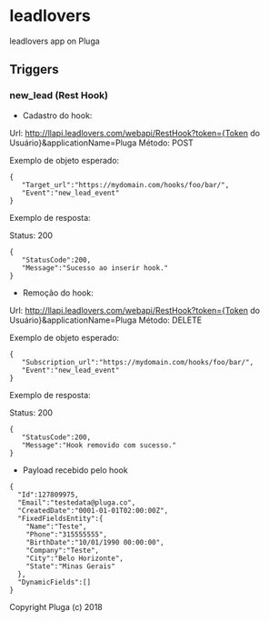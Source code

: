 # leadlovers
leadlovers app on Pluga

## Triggers

### new_lead (Rest Hook)

* Cadastro do hook:

Url:  http://llapi.leadlovers.com/webapi/RestHook?token={Token do Usuário}&applicationName=Pluga
Método: POST

Exemplo de objeto esperado:

```
{  
   "Target_url":"https://mydomain.com/hooks/foo/bar/",
   "Event":"new_lead_event"
}
```

Exemplo de resposta:

Status: 200

```
{  
   "StatusCode":200,
   "Message":"Sucesso ao inserir hook."
}
```

* Remoção do hook:

Url:  http://llapi.leadlovers.com/webapi/RestHook?token={Token do Usuário}&applicationName=Pluga
Método: DELETE

Exemplo de objeto esperado:

```
{  
   "Subscription_url":"https://mydomain.com/hooks/foo/bar/",
   "Event":"new_lead_event"
}
```

Exemplo de resposta:

Status: 200

```
{  
   "StatusCode":200,
   "Message":"Hook removido com sucesso."
} 
```

* Payload recebido pelo hook

```
{
  "Id":127809975,
  "Email":"testedata@pluga.co",
  "CreatedDate":"0001-01-01T02:00:00Z",
  "FixedFieldsEntity":{
    "Name":"Teste",
    "Phone":"315555555",
    "BirthDate":"10/01/1990 00:00:00",
    "Company":"Teste",
    "City":"Belo Horizonte",
    "State":"Minas Gerais"
  },
  "DynamicFields":[]
}
```

Copyright Pluga (c) 2018
